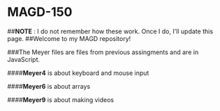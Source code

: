 # MAGD-150
##**NOTE** : I do not remember how these work. Once I do, I'll update this page.
##Welcome to my MAGD repository!

###The Meyer files are files from previous assingments and are in JavaScript.

####**Meyer4** is about keyboard and mouse input

####**Meyer6** is about arrays

####**Meyer9** is about making videos


